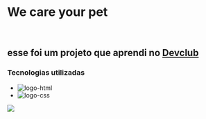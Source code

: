 <h1> We care your pet</h1>

<br>

<h2> esse foi um projeto que aprendi no <a href="https://aulas.devclub.com.br/login" target="_blank"> Devclub </a> </h2>
<h3> Tecnologias utilizadas</h3>

 - <img src="https://img.shields.io/badge/HTML-239120?style=for-the-badge&logo=html5&logoColor=white" alt="logo-html">
 - <img src="https://img.shields.io/badge/CSS3-1572B6?style=for-the-badge&logo=css3&logoColor=white" alt="logo-css">
 

<img src="https://github.com/JonathamCarvalho/We-care-your-pet/blob/master/assets/mobile.png?raw=true">


